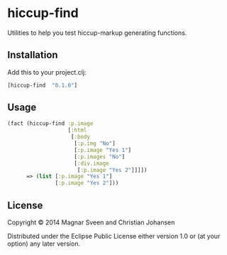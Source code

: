 # hiccup-find

Utilities to help you test hiccup-markup generating functions.

## Installation

Add this to your project.clj:

```clj
[hiccup-find  "0.1.0"]
```

## Usage

```clj
(fact (hiccup-find :p.image
                   [:html
                    [:body
                     [:p.img "No"]
                     [:p.image "Yes 1"]
                     [:p.images "No"]
                     [:div.image
                      [:p.image "Yes 2"]]]])
      => (list [:p.image "Yes 1"]
               [:p.image "Yes 2"]))
```

## License

Copyright © 2014 Magnar Sveen and Christian Johansen

Distributed under the Eclipse Public License either version 1.0 or (at
your option) any later version.
